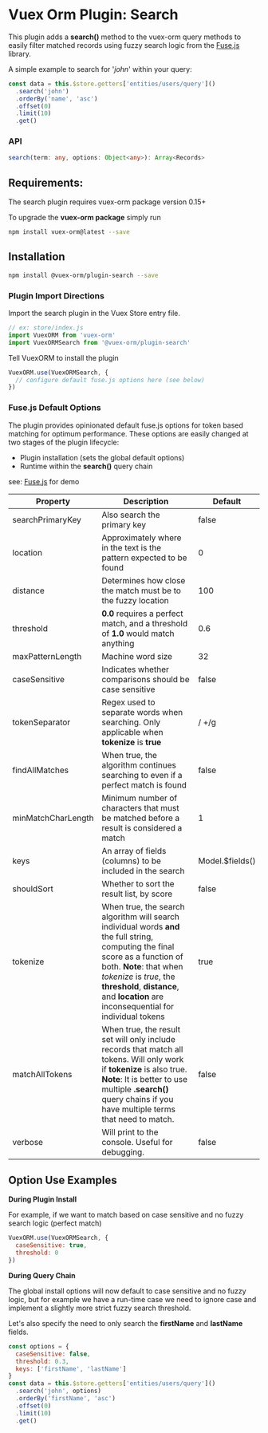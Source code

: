 # Vuex Orm Plugin: Search

This plugin adds a **search()** method to the vuex-orm query methods to easily filter matched records using fuzzy search logic from the [Fuse.js](http://fusejs.io/) library.

A simple example to search for '_john_' within your query:

```javascript
const data = this.$store.getters['entities/users/query']()
  .search('john')
  .orderBy('name', 'asc')
  .offset(0)
  .limit(10)
  .get()
```

### API

```typescript
search(term: any, options: Object<any>): Array<Records>
```

## Requirements:

The search plugin requires vuex-orm package version 0.15+

To upgrade the **vuex-orm package** simply run
```bash
npm install vuex-orm@latest --save
```

## Installation
```bash
npm install @vuex-orm/plugin-search --save
```

### Plugin Import Directions

Import the search plugin in the Vuex Store entry file.

```javascript
// ex: store/index.js
import VuexORM from 'vuex-orm'
import VuexORMSearch from '@vuex-orm/plugin-search'
````

Tell VuexORM to install the plugin

```javascript
VuexORM.use(VuexORMSearch, {
  // configure default fuse.js options here (see below)
})
```

### Fuse.js Default Options

The plugin provides opinionated default fuse.js options for token based matching for optimum performance. These options are easily changed at two stages of the plugin lifecycle:

- Plugin installation (sets the global default options)
- Runtime within the **search()** query chain

see: [Fuse.js](http://fusejs.io/) for demo

| Property | Description | Default | 
| --- | --- | --- |
| searchPrimaryKey | Also search the primary key | false |
| location | Approximately where in the text is the pattern expected to be found | 0 |
| distance | Determines how close the match must be to the fuzzy location | 100 |
| threshold | **0.0** requires a perfect match, and a threshold of **1.0** would match anything | 0.6 |
| maxPatternLength | Machine word size | 32 |
| caseSensitive | Indicates whether comparisons should be case sensitive | false |
| tokenSeparator | Regex used to separate words when searching. Only applicable when **tokenize** is **true** | / +/g |
| findAllMatches | When true, the algorithm continues searching to even if a perfect match is found | false |
| minMatchCharLength | Minimum number of characters that must be matched before a result is considered a match | 1 |
| keys | An array of fields (columns) to be included in the search | Model.$fields() |
| shouldSort | Whether to sort the result list, by score | false |
| tokenize | When true, the search algorithm will search individual words **and** the full string, computing the final score as a function of both. **Note**: that when _tokenize_ is _true_, the **threshold**, **distance**, and **location** are inconsequential for individual tokens | true |
| matchAllTokens | When true, the result set will only include records that match all tokens. Will only work if **tokenize** is also true. **Note**: It is better to use multiple **.search()** query chains if you have multiple terms that need to match. | false |
| verbose | Will print to the console. Useful for debugging. | false |

## Option Use Examples

**During Plugin Install**

For example, if we want to match based on case sensitive and no fuzzy search logic (perfect match)
```javascript
VuexORM.use(VuexORMSearch, {
  caseSensitive: true,
  threshold: 0
})
```

**During Query Chain**

The global install options will now default to case sensitive and no fuzzy logic, but for example we have a run-time case we need to ignore case and implement a slightly more strict fuzzy search threshold.

Let's also specify the need to only search the **firstName** and **lastName** fields.

```javascript
const options = {
  caseSensitive: false,
  threshold: 0.3,
  keys: ['firstName', 'lastName']
}
const data = this.$store.getters['entities/users/query']()
  .search('john', options)
  .orderBy('firstName', 'asc')
  .offset(0)
  .limit(10)
  .get()
```

